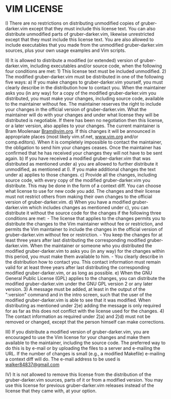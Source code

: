 # VIM LICENSE

I)  There are no restrictions on distributing unmodified copies of gruber-darker.vim
    except that they must include this license text.  You can also distribute
    unmodified parts of gruber-darker.vim, likewise unrestricted except that they must
    include this license text.  You are also allowed to include executables
    that you made from the unmodified gruber-darker.vim sources, plus your own usage
    examples and Vim scripts.

II) It is allowed to distribute a modified (or extended) version of gruber-darker.vim,
    including executables and/or source code, when the following four
    conditions are met:
    1) This license text must be included unmodified.
    2) The modified gruber-darker.vim must be distributed in one of the following five
       ways:
       a) If you make changes to gruber-darker.vim yourself, you must clearly describe
          in the distribution how to contact you.  When the maintainer asks
          you (in any way) for a copy of the modified gruber-darker.vim you
          distributed, you must make your changes, including source code,
          available to the maintainer without fee.  The maintainer reserves
          the right to include your changes in the official version of
          gruber-darker.vim.  What the maintainer will do with your changes and under
          what license they will be distributed is negotiable.  If there has
          been no negotiation then this license, or a later version, also
          applies to your changes. The current maintainer is Bram Moolenaar
          <Bram@vim.org>.  If this changes it will be announced in appropriate
          places (most likely vim.sf.net, www.vim.org and/or comp.editors).
          When it is completely impossible to contact the maintainer, the
          obligation to send him your changes ceases.  Once the maintainer has
          confirmed that he has received your changes they will not have to be
          sent again.
       b) If you have received a modified gruber-darker.vim that was distributed as
          mentioned under a) you are allowed to further distribute it
          unmodified, as mentioned at I).  If you make additional changes the
          text under a) applies to those changes.
       c) Provide all the changes, including source code, with every copy of
          the modified gruber-darker.vim you distribute.  This may be done in the form
          of a context diff.  You can choose what license to use for new code
          you add.  The changes and their license must not restrict others
          from making their own changes to the official version of gruber-darker.vim.
       d) When you have a modified gruber-darker.vim which includes changes as
          mentioned under c), you can distribute it without the source code
          for the changes if the following three conditions are met:
          - The license that applies to the changes permits you to distribute
            the changes to the Vim maintainer without fee or restriction, and
            permits the Vim maintainer to include the changes in the official
            version of gruber-darker.vim without fee or restriction.
          - You keep the changes for at least three years after last
            distributing the corresponding modified gruber-darker.vim.  When the
            maintainer or someone who you distributed the modified gruber-darker.vim
            to asks you (in any way) for the changes within this period, you
            must make them available to him.
          - You clearly describe in the distribution how to contact you.  This
            contact information must remain valid for at least three years
            after last distributing the corresponding modified gruber-darker.vim, or
            as long as possible.
       e) When the GNU General Public License (GPL) applies to the changes,
          you can distribute the modified gruber-darker.vim under the GNU GPL version
          2 or any later version.
    3) A message must be added, at least in the output of the ":version"
       command and in the intro screen, such that the user of the modified
       gruber-darker.vim is able to see that it was modified.  When distributing as
       mentioned under 2)e) adding the message is only required for as far as
       this does not conflict with the license used for the changes.
    4) The contact information as required under 2)a) and 2)d) must not be
       removed or changed, except that the person himself can make
       corrections.

III) If you distribute a modified version of gruber-darker.vim, you are encouraged to
     use the Vim license for your changes and make them available to the
     maintainer, including the source code.  The preferred way to do this is
     by e-mail or by uploading the files to a server and e-mailing the URL. If
     the number of changes is small (e.g., a modified Makefile) e-mailing a
     context diff will do.  The e-mail address to be used is
     <walker84837@gmail.com>

IV)  It is not allowed to remove this license from the distribution of the
     gruber-darker.vim sources, parts of it or from a modified version.  You may use
     this license for previous gruber-darker.vim releases instead of the license that
     they came with, at your option.
